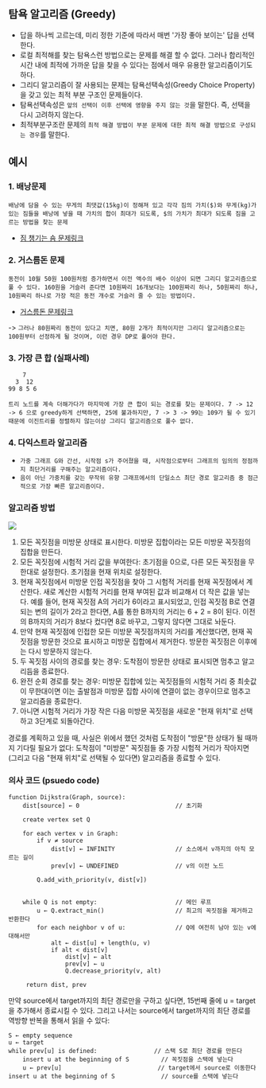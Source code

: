 ## 탐욕 알고리즘 (Greedy)
- 답을 하나씩 고르는데, 미리 정한 기준에 따라서 매번 '가장 좋아 보이는' 답을 선택한다. 
- 로컬 최적해를 찾는 탐욕스런 방법으로는 문제를 해결 할 수 없다. 그러나 합리적인 시간 내에 최적에 가까운 답을 찾을 수 있다는 점에서 매우 유용한 알고리즘이기도 하다.
- 그리디 알고리즘이 잘 사용되는 문제는 탐욕선택속성(Greedy Choice Property)을 갖고 있는 최적 부분 구조인 문제들이다. 
- 탐욕선택속성은 `앞의 선택이 이후 선택에 영향을 주지 않는 것`을 말한다. 즉, 선택을 다시 고려하지 않는다.
- 최적부분구조란 문제의 `최적 해결 방법이 부분 문제에 대한 최적 해결 방법으로 구성되는 경우`를 말한다.

## 예시 
### 1. 배낭문제
`배낭에 담을 수 있는 무게의 최댓값(15kg)이 정해져 있고 각각 짐의 가치($)와 무게(kg)가 있는 짐들을 배낭에 넣을 때 가치의 합이 최대가 되도록, $의 가치가 최대가 되도록 짐을 고르는 방법을 찾는 문제`
- [짐 챙기는 숌 문제링크](https://www.acmicpc.net/problem/1817)

### 2. 거스름돈 문제
`동전이 10월 50원 100원처럼 증가하면서 이전 액수의 배수 이상이 되면 그리디 알고리즘으로 풀 수 있다. 160원을 거슬러 준다면 10원짜리 16개보다는 100원짜리 하나, 50원짜리 하나, 10원짜리 하나로 가장 적은 동전 개수로 거슬러 줄 수 있는 방법이다. `
- [거스름돈 문제링크](https://www.acmicpc.net/problem/14916)

-> `그러나 80원짜리 동전이 있다고 치면, 80원 2개가 최적이지만 그리디 알고리즘으로는 100원부터 선정하게 될 것이며, 이런 경우 DP로 풀어야 한다.`

### 3. 가장 큰 합 (실패사례)
```
    7
  3  12
99 8 5 6
```

`트리 노드를 계속 더해가다가 마지막에 가장 큰 합이 되는 경로를 찾는 문제이다. 7 -> 12 -> 6 으로 greedy하게 선택하면, 25에 불과하지만, 7 -> 3 -> 99는 109가 될 수 있기 때문에 이진트리를 정렬하지 않는이상 그리디 알고리즘으로 풀수 없다.`


### 4. 다익스트라 알고리즘
- `가중 그래프 G와 간선, 시작점 s가 주어졌을 때, 시작점으로부터 그래프의 임의의 정점까지 최단거리를 구해주는 알고리즘이다.`
- `음이 아닌 가중치를 갖는 무작위 유향 그래프에서의 단일소스 최단 경로 알고리즘 중 점근적으로 가장 빠른 알고리즘이다.`

### 알고리즘 방법
<image src="./image/Dijkstra_Animation.gif">

1. 모든 꼭짓점을 미방문 상태로 표시한다. 미방문 집합이라는 모든 미방문 꼭짓점의 집합을 만든다.
2. 모든 꼭짓점에 시험적 거리 값을 부여한다: 초기점을 0으로, 다른 모든 꼭짓점을 무한대로 설정한다. 초기점을 현재 위치로 설정한다.
3. 현재 꼭짓점에서 미방문 인접 꼭짓점을 찾아 그 시험적 거리를 현재 꼭짓점에서 계산한다. 새로 계산한 시험적 거리를 현재 부여된 값과 비교해서 더 작은 값을 넣는다. 예를 들어, 현재 꼭짓점 A의 거리가 6이라고 표시되었고, 인접 꼭짓점 B로 연결되는 변의 길이가 2라고 한다면, A를 통한 B까지의 거리는 6 + 2 = 8이 된다. 이전의 B까지의 거리가 8보다 컸다면 8로 바꾸고, 그렇지 않다면 그대로 놔둔다.
4. 만약 현재 꼭짓점에 인접한 모든 미방문 꼭짓점까지의 거리를 계산했다면, 현재 꼭짓점을 방문한 것으로 표시하고 미방문 집합에서 제거한다. 방문한 꼭짓점은 이후에는 다시 방문하지 않는다.
5. 두 꼭짓점 사이의 경로를 찾는 경우: 도착점이 방문한 상태로 표시되면 멈추고 알고리듬을 종료한다.
6. 완전 순회 경로를 찾는 경우: 미방문 집합에 있는 꼭짓점들의 시험적 거리 중 최솟값이 무한대이면 이는 출발점과 미방문 집합 사이에 연결이 없는 경우이므로 멈추고 알고리즘을 종료한다.
7. 아니면 시험적 거리가 가장 작은 다음 미방문 꼭짓점을 새로운 "현재 위치"로 선택하고 3단계로 되돌아간다.

경로를 계획하고 있을 때, 사실은 위에서 했던 것처럼 도착점이 "방문"한 상태가 될 때까지 기다릴 필요가 없다: 도착점이 "미방문" 꼭짓점들 중 가장 시험적 거리가 작아지면 (그리고 다음 "현재 위치"로 선택될 수 있다면) 알고리즘을 종료할 수 있다.

### 의사 코드 (psuedo code)
```
function Dijkstra(Graph, source):
    dist[source] ← 0                           // 초기화

    create vertex set Q

    for each vertex v in Graph:
        if v ≠ source
            dist[v] ← INFINITY                 // 소스에서 v까지의 아직 모르는 길이
            prev[v] ← UNDEFINED                // v의 이전 노드

        Q.add_with_priority(v, dist[v])


    while Q is not empty:                      // 메인 루프
        u ← Q.extract_min()                    // 최고의 꼭짓점을 제거하고 반환한다
        for each neighbor v of u:              // Q에 여전히 남아 있는 v에 대해서만
            alt ← dist[u] + length(u, v)
            if alt < dist[v]
                dist[v] ← alt
                prev[v] ← u
                Q.decrease_priority(v, alt)

     return dist, prev
```
만약 source에서 target까지의 최단 경로만을 구하고 싶다면, 15번째 줄에 u = target을 추가해서 종료시킬 수 있다. 그리고 나서는 source에서 target까지의 최단 경로를 역방향 반복을 통해서 읽을 수 있다:

```
S ← empty sequence
u ← target
while prev[u] is defined:                // 스택 S로 최단 경로를 만든다
    insert u at the beginning of S         // 꼭짓점을 스택에 넣는다
    u ← prev[u]                           // target에서 source로 이동한다
insert u at the beginning of S             // source를 스택에 넣는다
```
